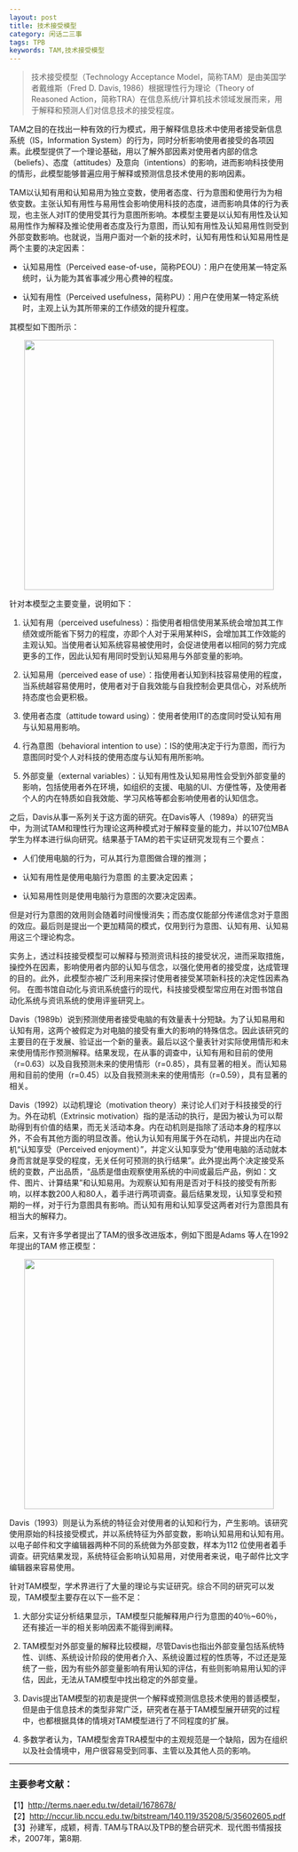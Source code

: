 ```yaml
---
layout: post
title: 技术接受模型
category: 闲话二三事
tags: TPB
keywords: TAM,技术接受模型
---
```


> 技术接受模型（Technology Acceptance Model，简称TAM）是由美国学者戴维斯（Fred D. Davis, 1986）根据理性行为理论（Theory of Reasoned Action，简称TRA）在信息系统/计算机技术领域发展而来，用于解释和预测人们对信息技术的接受程度。

TAM之目的在找出一种有效的行为模式，用于解释信息技术中使用者接受新信息系统（IS，Information System）的行为，同时分析影响使用者接受的各项因素。此模型提供了一个理论基础，用以了解外部因素对使用者内部的信念（beliefs）、态度（attitudes）及意向（intentions）的影响，进而影响科技使用的情形，此模型能够普遍应用于解释或预测信息技术使用的影响因素。

TAM以认知有用和认知易用为独立变数，使用者态度、行为意图和使用行为为相依变数。主张认知有用性与易用性会影响使用科技的态度，进而影响具体的行为表现，也主张人对IT的使用受其行为意图所影响。本模型主要是以认知有用性及认知易用性作为解释及推论使用者态度及行为意图，而认知有用性及认知易用性则受到外部变数影响。也就说，当用户面对一个新的技术时，认知有用性和认知易用性是两个主要的决定因素：

- 认知易用性（Perceived ease-of-use，简称PEOU）：用户在使用某一特定系统时，认为能为其省事减少用心费神的程度。

- 认知有用性（Perceived usefulness，简称PU）：用户在使用某一特定系统时，主观上认为其所带来的工作绩效的提升程度。

其模型如下图所示：

<p align="center">
<img src="https://fzuo.github.io/assets/img/TAM01.png" width="450">
</p>

针对本模型之主要变量，说明如下：

1. 认知有用（perceived usefulness）：指使用者相信使用某系统会增加其工作绩效或所能省下努力的程度，亦即个人对于采用某种IS，会增加其工作效能的主观认知。当使用者认知系统容易被使用时，会促进使用者以相同的努力完成更多的工作，因此认知有用同时受到认知易用与外部变量的影响。

2. 认知易用（perceived ease of use）：指使用者认知到科技容易使用的程度，当系统越容易使用时，使用者对于自我效能与自我控制会更具信心，对系统所持态度也会更积极。

3. 使用者态度（attitude toward using）：使用者使用IT的态度同时受认知有用与认知易用影响。

4. 行為意图（behavioral intention to use）：IS的使用决定于行为意图，而行为意图同时受个人对科技的使用态度与认知有用所影响。

5. 外部变量（external variables）：认知有用性及认知易用性会受到外部变量的影响，包括使用者外在环境，如组织的支援、电脑的UI、方便性等，及使用者个人的内在特质如自我效能、学习风格等都会影响使用者的认知信念。

之后，Davis从事一系列关于这方面的研究。在Davis等人（1989a）的研究当中，为测试TAM和理性行为理论这两种模式对于解释变量的能力，并以107位MBA学生为样本进行纵向研究。结果基于TAM的若干实证研究发现有三个要点：

- 人们使用电脑的行为，可从其行为意图做合理的推测；

- 认知有用性是使用电脑行为意图 的主要决定因素；

- 认知易用性则是使用电脑行为意图的次要决定因素。

但是对行为意图的效用则会随着时间慢慢消失；而态度仅能部分传递信念对于意图的效应。最后则是提出一个更加精简的模式，仅用到行为意图、认知有用、认知易用这三个理论构念。

实务上，透过科技接受模型可以解释与预测资讯科技的接受状况，进而采取措施，操控外在因素，影响使用者内部的认知与信念，以强化使用者的接受度，达成管理的目的。此外，此模型亦被广泛利用来探讨使用者接受某项新科技的决定性因素為何。 在图书馆自动化与资讯系统盛行的现代，科技接受模型常应用在对图书馆自动化系统与资讯系统的使用评鉴研究上。

Davis（1989b）说到预测使用者接受电脑的有效量表十分短缺。为了认知易用和认知有用，这两个被假定为对电脑的接受有重大的影响的特殊信念。因此该研究的主要目的在于发展、验证出一个新的量表。最后以这个量表针对实际使用情形和未来使用情形作预测解释。结果发现，在从事的调查中，认知有用和目前的使用（r=0.63）以及自我预测未来的使用情形（r=0.85），具有显著的相关。而认知易用和目前的使用（r=0.45）以及自我预测未来的使用情形（r=0.59），具有显著的相关。

Davis（1992）以动机理论（motivation theory）来讨论人们对于科技接受的行为。外在动机（Extrinsic motivation）指的是活动的执行，是因为被认为可以帮助得到有价值的结果，而无关活动本身。内在动机则是指除了活动本身的程序以外，不会有其他方面的明显改善。他认为认知有用属于外在动机，并提出内在动机“认知享受（Perceived enjoyment）”，并定义认知享受为“使用电脑的活动就本身而言就是享受的程度，无关任何可预测的执行结果”。此外提出两个决定接受系统的变数，产出品质，“品质是借由观察使用系统的中间或最后产品，例如：文件、图片、计算结果”和认知易用。为观察认知有用是否对于科技的接受有所影响，以样本数200人和80人，着手进行两项调查。最后结果发现，认知享受和预期的一样，对于行为意图具有影响。而认知有用和认知享受这两者对行为意图具有相当大的解释力。

后来，又有许多学者提出了TAM的很多改进版本，例如下图是Adams 等人在1992年提出的TAM 修正模型：

<p align="center">
<img src="https://fzuo.github.io/assets/img/TAM02.png" width="450">
</p>

Davis（1993）则是认为系统的特征会对使用者的认知和行为，产生影响。该研究使用原始的科技接受模式，并以系统特征为外部变数，影响认知易用和认知有用。以电子邮件和文字编辑器两种不同的系统做为外部变数，样本为112
位使用者着手调查。研究结果发现，系统特征会影响认知易用，对使用者来说，电子邮件比文字编辑器来容易使用。

针对TAM模型，学术界进行了大量的理论与实证研究。综合不同的研究可以发现，TAM模型主要存在以下一些不足：

1. 大部分实证分析结果显示，TAM模型只能解释用户行为意图的40％~60％，还有接近一半的相关影响因素不能得到阐释。

2. TAM模型对外部变量的解释比较模糊，尽管Davis也指出外部变量包括系统特性、训练、系统设计阶段的使用者介入、系统设置过程的性质等，不过还是笼统了一些，因为有些外部变量影响有用认知的评估，有些则影响易用认知的评估，因此，无法从TAM模型中找出稳定的外部变量。

3. Davis提出TAM模型的初衷是提供一个解释或预测信息技术使用的普适模型，但是由于信息技术的类型非常广泛，研究者在基于TAM模型展开研究的过程中，也都根据具体的情境对TAM模型进行了不同程度的扩展。

4. 多数学者认为，TAM模型舍弃TRA模型中的主观规范是一个缺陷，因为在组织以及社会情境中，用户很容易受到同事、主管以及其他人员的影响。<br>


----------------------
### 主要参考文献：

【1】http://terms.naer.edu.tw/detail/1678678/<br>
【2】http://nccur.lib.nccu.edu.tw/bitstream/140.119/35208/5/35602605.pdf<br>
【3】孙建军，成颖，柯青. TAM与TRA以及TPB的整合研究术.  现代图书情报技术，2007年，第8期.<br>


